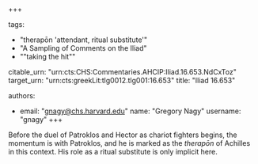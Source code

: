+++

tags:
- "therapōn &#39;attendant, ritual substitute&#39;"
- "A Sampling of Comments on the Iliad"
- "&quot;taking the hit&quot;"

citable_urn: "urn:cts:CHS:Commentaries.AHCIP:Iliad.16.653.NdCxToz"
target_urn: "urn:cts:greekLit:tlg0012.tlg001:16.653"
title: "Iliad 16.653"

authors:
- email: "gnagy@chs.harvard.edu"
  name: "Gregory Nagy"
  username: "gnagy"
+++

<p>Before the duel of Patroklos and Hector as chariot fighters begins, the momentum is with Patroklos, and he is marked as the <em>therapōn</em> of Achilles in this context. His role as a ritual substitute is only implicit here.  </p>